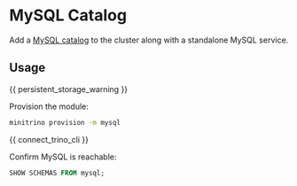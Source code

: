 # MySQL Catalog

Add a [MySQL catalog](https://trino.io/docs/current/connector/mysql.html) to the
cluster along with a standalone MySQL service.

## Usage

{{ persistent_storage_warning }}

Provision the module:

```sh
minitrino provision -m mysql
```

{{ connect_trino_cli }}

Confirm MySQL is reachable:

```sql
SHOW SCHEMAS FROM mysql;
```
